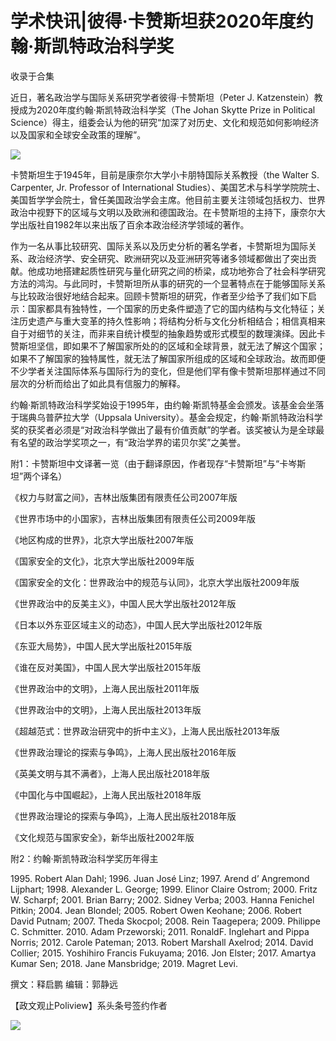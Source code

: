 # 学术快讯|彼得·卡赞斯坦获2020年度约翰·斯凯特政治科学奖


收录于合集

近日，著名政治学与国际关系研究学者彼得·卡赞斯坦（Peter J. Katzenstein）教授成为2020年度约翰·斯凯特政治科学奖（The Johan
Skytte Prize in Political
Science）得主，组委会认为他的研究“加深了对历史、文化和规范如何影响经济以及国家和全球安全政策的理解”。

  

![](/images/305/2.png)

  

  
  

  

卡赞斯坦生于1945年，目前是康奈尔大学小卡朋特国际关系教授（the Walter S. Carpenter, Jr. Professor of
International
Studies）、美国艺术与科学学院院士、美国哲学学会院士，曾任美国政治学会主席。他目前主要关注领域包括权力、世界政治中视野下的区域与文明以及欧洲和德国政治。在卡赞斯坦的主持下，康奈尔大学出版社自1982年以来出版了百余本政治经济学领域的著作。

  

作为一名从事比较研究、国际关系以及历史分析的著名学者，卡赞斯坦为国际关系、政治经济学、安全研究、欧洲研究以及亚洲研究等诸多领域都做出了突出贡献。他成功地搭建起质性研究与量化研究之间的桥梁，成功地弥合了社会科学研究方法的鸿沟。与此同时，卡赞斯坦所从事的研究的一个显著特点在于能够国际关系与比较政治很好地结合起来。回顾卡赞斯坦的研究，作者至少给予了我们如下启示：国家都具有独特性，一个国家的历史条件塑造了它的国内结构与文化特征；关注历史遗产与重大变革的持久性影响；将结构分析与文化分析相结合；相信真相来自于对细节的关注，而非来自统计模型的抽象趋势或形式模型的数理演绎。因此卡赞斯坦坚信，即如果不了解国家所处的的区域和全球背景，就无法了解这个国家；如果不了解国家的独特属性，就无法了解国家所组成的区域和全球政治。故而即便不少学者关注国际体系与国际行为的变化，但是他们罕有像卡赞斯坦那样通过不同层次的分析而给出了如此具有信服力的解释。

  

约翰·斯凯特政治科学奖始设于1995年，由约翰·斯凯特基金会颁发。该基金会坐落于瑞典乌普萨拉大学（Uppsala
University）。基金会规定，约翰·斯凯特政治科学奖的获奖者必须是“对政治科学做出了最有价值贡献”的学者。该奖被认为是全球最有名望的政治学奖项之一，有“政治学界的诺贝尔奖”之美誉。

  

  
  

  

附1：卡赞斯坦中文译著一览（由于翻译原因，作者现存“卡赞斯坦”与“卡岑斯坦”两个译名）  

《权力与财富之间》，吉林出版集团有限责任公司2007年版  

《世界市场中的小国家》，吉林出版集团有限责任公司2009年版

《地区构成的世界》，北京大学出版社2007年版

《国家安全的文化》，北京大学出版社2009年版

《国家安全的文化：世界政治中的规范与认同》，北京大学出版社2009年版

《世界政治中的反美主义》，中国人民大学出版社2012年版

《日本以外东亚区域主义的动态》，中国人民大学出版社2012年版

《东亚大局势》，中国人民大学出版社2015年版

《谁在反对美国》，中国人民大学出版社2015年版

《世界政治中的文明》，上海人民出版社2011年版

《世界政治中的文明》，上海人民出版社2013年版

《超越范式：世界政治研究中的折中主义》，上海人民出版社2013年版

《世界政治理论的探索与争鸣》，上海人民出版社2016年版

《英美文明与其不满者》，上海人民出版社2018年版

《中国化与中国崛起》，上海人民出版社2018年版

《世界政治理论的探索与争鸣》，上海人民出版社2018年版

《文化规范与国家安全》，新华出版社2002年版

  

  
  

  

附2：约翰·斯凯特政治科学奖历年得主

  

1995\. Robert Alan Dahl; 1996. Juan José Linz; 1997. Arend d’ Angremond
Lijphart; 1998. Alexander L. George; 1999. Elinor Claire Ostrom; 2000. Fritz
W. Scharpf; 2001. Brian Barry; 2002. Sidney Verba; 2003. Hanna Fenichel
Pitkin; 2004. Jean Blondel; 2005. Robert Owen Keohane; 2006. Robert David
Putnam; 2007. Theda Skocpol; 2008. Rein Taagepera; 2009. Philippe C.
Schmitter. 2010. Adam Przeworski; 2011. RonaldF. Inglehart and Pippa Norris;
2012. Carole Pateman; 2013. Robert Marshall Axelrod; 2014. David Collier;
2015. Yoshihiro Francis Fukuyama; 2016. Jon Elster; 2017. Amartya Kumar Sen;
2018. Jane Mansbridge; 2019. Magret Levi.

  

撰文：释启鹏 编辑：郭静远

【政文观止Poliview】系头条号签约作者

  

![](/images/305/3.jpeg)

  

